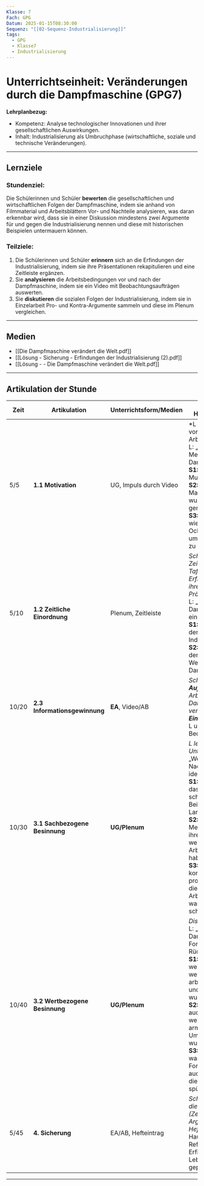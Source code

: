 ```yaml
---
Klasse: 7
Fach: GPG
Datum: 2025-01-15T08:30:00
Sequenz: "[[02-Sequenz-Industrialisierung]]"
tags:
  - GPG
  - Klasse7
  - Industrialisierung
---
```

# Unterrichtseinheit: Veränderungen durch die Dampfmaschine (GPG7)  
**Lehrplanbezug:**  
- Kompetenz: Analyse technologischer Innovationen und ihrer gesellschaftlichen Auswirkungen.  
- Inhalt: Industrialisierung als Umbruchphase (wirtschaftliche, soziale und technische Veränderungen).  

---

## **Lernziele**  
### **Stundenziel:**  
Die Schülerinnen und Schüler **bewerten** die gesellschaftlichen und wirtschaftlichen Folgen der Dampfmaschine, indem sie anhand von Filmmaterial und Arbeitsblättern Vor- und Nachteile analysieren, was daran erkennbar wird, dass sie in einer Diskussion mindestens zwei Argumente für und gegen die Industrialisierung nennen und diese mit historischen Beispielen untermauern können.  

### **Teilziele:**  
1. Die Schülerinnen und Schüler **erinnern** sich an die Erfindungen der Industrialisierung, indem sie ihre Präsentationen rekapitulieren und eine Zeitleiste ergänzen.  
2. Sie **analysieren** die Arbeitsbedingungen vor und nach der Dampfmaschine, indem sie ein Video mit Beobachtungsaufträgen auswerten.  
3. Sie **diskutieren** die sozialen Folgen der Industrialisierung, indem sie in Einzelarbeit Pro- und Kontra-Argumente sammeln und diese im Plenum vergleichen.  

---

## **Medien**  
- [[Die Dampfmaschine verändert die Welt.pdf]]
- [[Lösung - Sicherung - Erfindungen der Industrialisierung (2).pdf]]
- [[Lösung - - Die Dampfmaschine verändert die Welt.pdf]]

---

## **Artikulation der Stunde**  

| **Zeit** | **Artikulation**               | **Unterrichtsform/Medien** | **Inhaltlicher Handlungsablauf**                                                                                                                                                                                                                                                                                                                                                                                            |
| -------- | ------------------------------ | -------------------------- | --------------------------------------------------------------------------------------------------------------------------------------------------------------------------------------------------------------------------------------------------------------------------------------------------------------------------------------------------------------------------------------------------------------------------- |
| 5/5      | **1.1 Motivation**             | UG, Impuls durch Video     | *L zeigt Bilder zur vorindustriellen Arbeit<br>L: „Wie arbeiteten Menschen vor der Dampfmaschine?“<br>**S1:** „Mit Muskelkraft!“<br>**S2:** „Es gab keine Maschinen, alles wurde von Hand gemacht.“<br>**S3:** „Sie haben Tiere wie Pferde oder Ochsen eingesetzt, um schwere Lasten zu bewegen.“                                                                                                                           |
| 5/10     | **1.2 Zeitliche Einordnung**   | Plenum, Zeitleiste         | *Schüler ergänzen Zeitleiste an der Tafel mit Erfindungen aus ihren Präsentationen.*<br>L: „Wo ordnen wir die Dampfmaschine ein?“<br>**S1:** „1770, das war der Beginn der Industrialisierung.“<br>**S2:** „Danach kamen der mechanische Webstuhl und das Dampfschiff.“                                                                                                                                                     |
| 10/20    | **2.3 Informationsgewinnung**  | **EA**, Video/AB           | *Schüler bearbeiten **Aufgabe 1-4** des Arbeitsblatts *Die Dampfmaschine verändert die Welt* **in Einzelarbeit**.*<br>L unterstützt bei Bedarf.                                                                                                                                                                                                                                                                             |
| 10/30    | **3.1 Sachbezogene Besinnung** | **UG/Plenum**              | *L leitet ein Unterrichtsgespräch:*<br>„Welche Vor- und Nachteile habt ihr identifiziert?“<br>**S1:** „Ein Vorteil war, dass die Arbeit schneller ging, zum Beispiel in der Landwirtschaft.“<br>**S2:** „Aber viele Menschen haben ihren Job verloren, weil Maschinen ihre Arbeit übernommen haben.“<br>**S3:** „Die Fabriken konnten mehr produzieren, aber die Arbeitsbedingungen waren oft sehr schlecht.“               |
| 10/40    | **3.2 Wertbezogene Besinnung** | **UG/Plenum**              | *Diskussion:*<br>L: „War die Dampfmaschine ein Fortschritt oder ein Rückschritt?“<br>**S1:** „Ein Fortschritt, weil die Menschen weniger hart arbeiten mussten und mehr produziert wurde.“<br>**S2:** „Aber es war auch ein Rückschritt, weil viele Arbeiter arm wurden und die Umwelt verschmutzt wurde.“<br>**S3:** „Ich finde, es war beides. Es gab Fortschritte, aber auch viele Probleme, die wir heute noch spüren.“ |
| 5/45     | **4. Sicherung**               | EA/AB, Hefteintrag         | *Schüler übertragen die Tafelanschrift (Zeitleiste + Argumente) in ihr Heft.*<br>Hausaufgabe: Reflexion: „Welche Erfindung hat euer Leben am stärksten geprägt?“                                                                                                                                                                                                                                                            |

---

